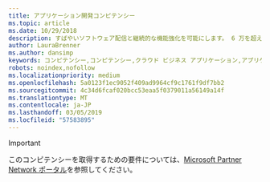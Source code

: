 ```yaml
---
title: アプリケーション開発コンピテンシー
ms.topic: article
ms.date: 10/29/2018
description: すばやいソフトウェア配信と継続的な機能強化を可能にします。 6 万を超えるアプリケーション ビルダー パートナーに加わってビジネスを差別化し、アプリケーション開発コンピテンシーを取得することで Microsoft パートナーとしての地位を確立しましょう。
author: LauraBrenner
ms.author: dansimp
keywords: コンピテンシー,コンピテンシー,クラウド ビジネス アプリケーション,アプリケーション開発
robots: noindex,nofollow
ms.localizationpriority: medium
ms.openlocfilehash: 5a0123f1ec9052f409ad9964cf9c1761f9df7bb2
ms.sourcegitcommit: 4c34d6fcaf020bcc53eaa5f0379011a56149a14f
ms.translationtype: MT
ms.contentlocale: ja-JP
ms.lasthandoff: 03/05/2019
ms.locfileid: "57583895"
---
```

>[!IMPORTANT]
>このコンピテンシーを取得するための要件については、[Microsoft Partner Network ポータル](https://partner.microsoft.com/membership/competencies)を参照してください。

<!--

# Application Development 

Enable faster software delivery and continuous improvement. Join our more than 60K application builder partners to differentiate your business and establish yourself as Microsoft Partner by attaining the Application Development competency.

## Application Builder option
The Application Builder option is ideal if you prefer to prove your skills by passing exams or certifications.  Choose exams from the focus area of your choice to attain the Application Development competency.


### Silver
1. Your organization must have **2** individuals pass one of the following exams, or the assessment requirements.

    - **Web App Dev** focus area
        - [Exam 70-480](https://www.microsoft.com/en-us/learning/exam-70-480.aspx): Programming in HTML5 with JavaScript and CSS3  
        - [Exam 70-483](https://www.microsoft.com/en-us/learning/exam-70-483.aspx): Programming in C# 
        - [Exam 70-486](https://www.microsoft.com/en-us/learning/exam-70-486.aspx): Developing ASP.NET MVC Web Applications  

    - **Universal Windows Platform** focus area
        - [Exam 70-357](https://www.microsoft.com/en-us/learning/exam-70-357.aspx): Developing Mobile Apps 
        - [Exam 70-354](https://www.microsoft.com/en-us/learning/exam-70-354.aspx): Universal Windows Platform – App Architecture and UX/UI *  
        - [Exam 70-355](https://www.microsoft.com/en-us/learning/exam-70-355.aspx): Universal Windows Platform – App Data, Services, and Coding Patterns *  

    - **Azure App Dev** focus area
        - [Exam 70-532](https://www.microsoft.com/en-us/learning/exam-70-532.aspx): Developing Microsoft Azure Solutions 
        - [Exam 70-487](https://www.microsoft.com/en-us/learning/exam-70-487.aspx): Developing Windows Azure and Web Services
        - [Exam 70-533](https://www.microsoft.com/en-us/learning/exam-70-533.aspx): Implementing Microsoft Azure Infrastructure Solutions   


### Gold
1. Your organization must have **4** individuals pass the required certification.
    - [MCSD](https://www.microsoft.com/en-us/learning/mcsd-app-builder-certification.aspx): App Builder 

*Retiring September 30, 2017

-->